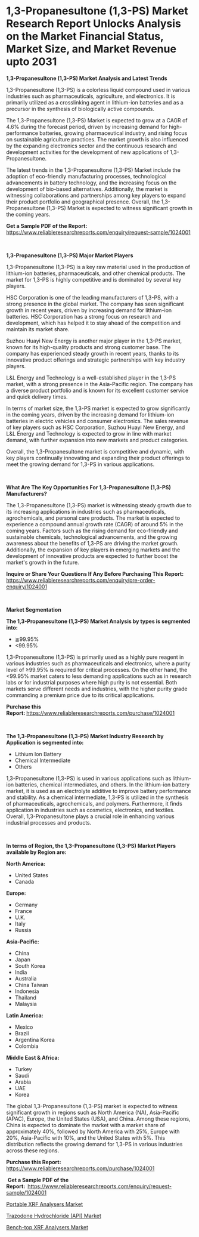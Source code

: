 <p><h1>1,3-Propanesultone (1,3-PS) Market Research Report Unlocks Analysis on the Market Financial Status, Market Size, and Market Revenue upto 2031</h1></p><p><strong>1,3-Propanesultone (1,3-PS) Market Analysis and Latest Trends</strong></p>
<p><p>1,3-Propanesultone (1,3-PS) is a colorless liquid compound used in various industries such as pharmaceuticals, agriculture, and electronics. It is primarily utilized as a crosslinking agent in lithium-ion batteries and as a precursor in the synthesis of biologically active compounds. </p><p>The 1,3-Propanesultone (1,3-PS) Market is expected to grow at a CAGR of 4.6% during the forecast period, driven by increasing demand for high-performance batteries, growing pharmaceutical industry, and rising focus on sustainable agriculture practices. The market growth is also influenced by the expanding electronics sector and the continuous research and development activities for the development of new applications of 1,3-Propanesultone.</p><p>The latest trends in the 1,3-Propanesultone (1,3-PS) Market include the adoption of eco-friendly manufacturing processes, technological advancements in battery technology, and the increasing focus on the development of bio-based alternatives. Additionally, the market is witnessing collaborations and partnerships among key players to expand their product portfolio and geographical presence. Overall, the 1,3-Propanesultone (1,3-PS) Market is expected to witness significant growth in the coming years.</p></p>
<p><strong>Get a Sample PDF of the Report:&nbsp;</strong> <a href="https://www.reliableresearchreports.com/enquiry/request-sample/1024001">https://www.reliableresearchreports.com/enquiry/request-sample/1024001</a></p>
<p>&nbsp;</p>
<p><strong>1,3-Propanesultone (1,3-PS) Major Market Players</strong></p>
<p><p>1,3-Propanesultone (1,3-PS) is a key raw material used in the production of lithium-ion batteries, pharmaceuticals, and other chemical products. The market for 1,3-PS is highly competitive and is dominated by several key players.</p><p>HSC Corporation is one of the leading manufacturers of 1,3-PS, with a strong presence in the global market. The company has seen significant growth in recent years, driven by increasing demand for lithium-ion batteries. HSC Corporation has a strong focus on research and development, which has helped it to stay ahead of the competition and maintain its market share.</p><p>Suzhou Huayi New Energy is another major player in the 1,3-PS market, known for its high-quality products and strong customer base. The company has experienced steady growth in recent years, thanks to its innovative product offerings and strategic partnerships with key industry players.</p><p>L&L Energy and Technology is a well-established player in the 1,3-PS market, with a strong presence in the Asia-Pacific region. The company has a diverse product portfolio and is known for its excellent customer service and quick delivery times.</p><p>In terms of market size, the 1,3-PS market is expected to grow significantly in the coming years, driven by the increasing demand for lithium-ion batteries in electric vehicles and consumer electronics. The sales revenue of key players such as HSC Corporation, Suzhou Huayi New Energy, and L&L Energy and Technology is expected to grow in line with market demand, with further expansion into new markets and product categories.</p><p>Overall, the 1,3-Propanesultone market is competitive and dynamic, with key players continually innovating and expanding their product offerings to meet the growing demand for 1,3-PS in various applications.</p></p>
<p>&nbsp;</p>
<p><strong>What Are The Key Opportunities For 1,3-Propanesultone (1,3-PS) Manufacturers?</strong></p>
<p><p>The 1,3-Propanesultone (1,3-PS) market is witnessing steady growth due to its increasing applications in industries such as pharmaceuticals, agrochemicals, and personal care products. The market is expected to experience a compound annual growth rate (CAGR) of around 5% in the coming years. Factors such as the rising demand for eco-friendly and sustainable chemicals, technological advancements, and the growing awareness about the benefits of 1,3-PS are driving the market growth. Additionally, the expansion of key players in emerging markets and the development of innovative products are expected to further boost the market's growth in the future.</p></p>
<p><strong>Inquire or Share Your Questions If Any Before Purchasing This Report:</strong> <a href="https://www.reliableresearchreports.com/enquiry/pre-order-enquiry/1024001">https://www.reliableresearchreports.com/enquiry/pre-order-enquiry/1024001</a></p>
<p>&nbsp;</p>
<p><strong>Market Segmentation</strong></p>
<p><strong>The 1,3-Propanesultone (1,3-PS) Market Analysis by types is segmented into:</strong></p>
<p><ul><li>≧99.95%</li><li><99.95%</li></ul></p>
<p><p>1,3-Propanesultone (1,3-PS) is primarily used as a highly pure reagent in various industries such as pharmaceuticals and electronics, where a purity level of ≥99.95% is required for critical processes. On the other hand, the <99.95% market caters to less demanding applications such as in research labs or for industrial purposes where high purity is not essential. Both markets serve different needs and industries, with the higher purity grade commanding a premium price due to its critical applications.</p></p>
<p><strong>Purchase this Report:&nbsp;</strong><a href="https://www.reliableresearchreports.com/purchase/1024001">https://www.reliableresearchreports.com/purchase/1024001</a></p>
<p>&nbsp;</p>
<p><strong>The 1,3-Propanesultone (1,3-PS) Market Industry Research by Application is segmented into:</strong></p>
<p><ul><li>Lithium Ion Battery</li><li>Chemical Intermediate</li><li>Others</li></ul></p>
<p><p>1,3-Propanesultone (1,3-PS) is used in various applications such as lithium-ion batteries, chemical intermediates, and others. In the lithium-ion battery market, it is used as an electrolyte additive to improve battery performance and stability. As a chemical intermediate, 1,3-PS is utilized in the synthesis of pharmaceuticals, agrochemicals, and polymers. Furthermore, it finds application in industries such as cosmetics, electronics, and textiles. Overall, 1,3-Propanesultone plays a crucial role in enhancing various industrial processes and products.</p></p>
<p>&nbsp;</p>
<p><strong>In terms of Region, the 1,3-Propanesultone (1,3-PS) Market Players available by Region are:</strong></p>
<p>
    <p> <strong> North America: </strong>
        <ul>
            <li>United States</li>
            <li>Canada</li>
        </ul>
        </p> 
    <p> <strong> Europe: </strong>
        <ul>
            <li>Germany</li>
            <li>France</li>
            <li>U.K.</li>
            <li>Italy</li>
            <li>Russia</li>
        </ul>
        </p> 
    <p> <strong> Asia-Pacific: </strong>
        <ul>
            <li>China</li>
            <li>Japan</li>
            <li>South Korea</li>
            <li>India</li>
            <li>Australia</li>
            <li>China Taiwan</li>
            <li>Indonesia</li>
            <li>Thailand</li>
            <li>Malaysia</li>
        </ul>
        </p> 
    <p> <strong> Latin America: </strong>
        <ul>
            <li>Mexico</li>
            <li>Brazil</li>
            <li>Argentina Korea</li>
            <li>Colombia</li>
        </ul>
        </p> 
    <p> <strong> Middle East & Africa: </strong>
        <ul>
            <li>Turkey</li>
            <li>Saudi</li>
            <li>Arabia</li>
            <li>UAE</li>
            <li>Korea</li>
        </ul>
    </p>
    </p>
<p><p>The global 1,3-Propanesultone (1,3-PS) market is expected to witness significant growth in regions such as North America (NA), Asia-Pacific (APAC), Europe, the United States (USA), and China. Among these regions, China is expected to dominate the market with a market share of approximately 40%, followed by North America with 25%, Europe with 20%, Asia-Pacific with 10%, and the United States with 5%. This distribution reflects the growing demand for 1,3-PS in various industries across these regions.</p></p>
<p><strong>Purchase this Report: </strong><a href="https://www.reliableresearchreports.com/purchase/1024001">https://www.reliableresearchreports.com/purchase/1024001</a></p>
<p>&nbsp;<strong>Get a Sample PDF of the Report:&nbsp;&nbsp;</strong><a href="https://www.reliableresearchreports.com/enquiry/request-sample/1024001">https://www.reliableresearchreports.com/enquiry/request-sample/1024001</a></p>
<p><strong></strong></p>
<p><p><a href="https://issuu.com/reportprime-2/docs/portable-xrf-analysers-market-size-2030.pptx">Portable XRF Analysers Market</a></p><p><a href="https://github.com/pizolina/Market-Research-Report-List-3/blob/main/trazodone-hydrochloride-api-market.md">Trazodone Hydrochloride (API) Market</a></p><p><a href="https://issuu.com/reportprime-2/docs/bench-top-xrf-analysers-market-size-2030.pptx">Bench-top XRF Analysers Market</a></p></p>